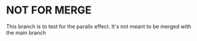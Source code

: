 # NOT FOR MERGE

This branch is to test for the parallx effect. It's not meant to be merged with the main branch
